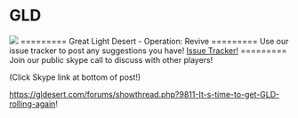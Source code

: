 # GLD
<img src="http://i.imgur.com/KKWdCLO.png">
=========
Great Light Desert - Operation: Revive
=========
Use our issue tracker to post any suggestions you have!
<a href="https://github.com/GLServers/GLD/issues">Issue Tracker!</a>
=========
Join our public skype call to discuss with other players!

(Click Skype link at bottom of post!)

https://gldesert.com/forums/showthread.php?9811-It-s-time-to-get-GLD-rolling-again!

